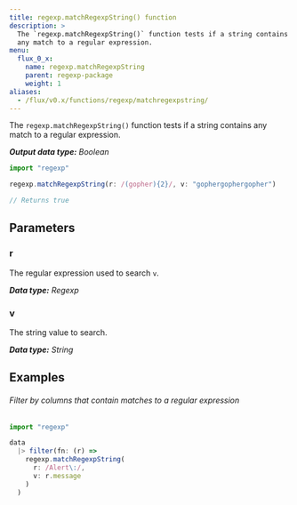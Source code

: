 ```yaml
---
title: regexp.matchRegexpString() function
description: >
  The `regexp.matchRegexpString()` function tests if a string contains
  any match to a regular expression.
menu:
  flux_0_x:
    name: regexp.matchRegexpString
    parent: regexp-package
    weight: 1
aliases:
  - /flux/v0.x/functions/regexp/matchregexpstring/
---
```


The `regexp.matchRegexpString()` function tests if a string contains any match
to a regular expression.

_**Output data type:** Boolean_

```js
import "regexp"

regexp.matchRegexpString(r: /(gopher){2}/, v: "gophergophergopher")

// Returns true
```

## Parameters

### r
The regular expression used to search `v`.

_**Data type:** Regexp_

### v
The string value to search.

_**Data type:** String_

## Examples

###### Filter by columns that contain matches to a regular expression
```js
import "regexp"

data
  |> filter(fn: (r) =>
    regexp.matchRegexpString(
      r: /Alert\:/,
      v: r.message
    )
  )
```
